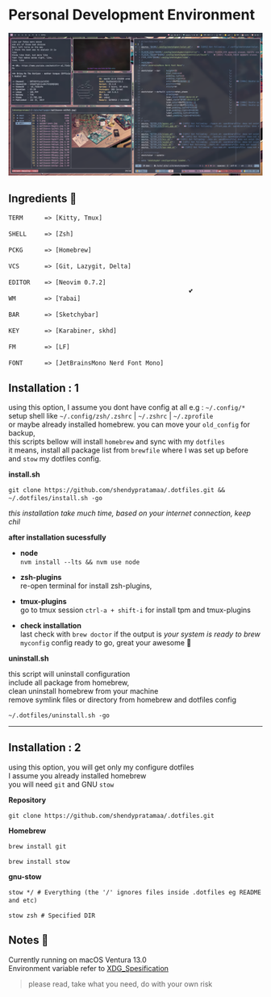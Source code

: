 # Personal Development Environment

![example](./ohmysetup.png)

## Ingredients 🥘

```"info"
TERM      => [Kitty, Tmux]

SHELL     => [Zsh]

PCKG      => [Homebrew]

VCS       => [Git, Lazygit, Delta]

EDITOR    => [Neovim 0.7.2]
                                                  💕
WM        => [Yabai]

BAR       => [Sketchybar]

KEY       => [Karabiner, skhd]

FM        => [LF]

FONT      => [JetBrainsMono Nerd Font Mono]
```

## Installation : 1

using this option, I assume you dont have config at all e.g : `~/.config/*`\
setup shell like `~/.config/zsh/.zshrc` | `~/.zshrc` | `~/.zprofile` \
or maybe already installed homebrew. you can move your `old_config` for backup, \
this scripts bellow will install `homebrew` and sync with my `dotfiles` \
it means, install all package list from `brewfile` where I was set up before \
and `stow` my dotfiles config.

**install.sh**

```git"
git clone https://github.com/shendypratamaa/.dotfiles.git && ~/.dotfiles/install.sh -go
```

_this installation take much time, based on your internet connection, keep chil_

**after installation sucessfully**

- **node** \
     `nvm install --lts && nvm use node`

- **zsh-plugins** \
     re-open terminal for install zsh-plugins,

- **tmux-plugins** \
     go to tmux session `ctrl-a + shift-i` for install tpm and tmux-plugins

- **check installation**\
     last check with `brew doctor` if the output is _your system is ready to brew_ \
     `myconfig` config ready to go, great your awesome 🤟

**uninstall.sh**

this script will uninstall configuration \
include all package from homebrew, \
clean uninstall homebrew from your machine \
remove symlink files or directory from homebrew and dotfiles config

```git"
~/.dotfiles/uninstall.sh -go
```

<hr>

## Installation : 2

using this option, you will get only my configure dotfiles \
I assume you already installed homebrew \
you will need `git` and GNU `stow`

**Repository**

```"git"
git clone https://github.com/shendypratamaa/.dotfiles.git
```

**Homebrew**

```"git"
brew install git
```

```"git"
brew install stow
```

**gnu-stow**

```"git"
stow */ # Everything (the '/' ignores files inside .dotfiles eg README and etc)
```

```"git"
stow zsh # Specified DIR
```

## Notes 📖

Currently running on macOS Ventura 13.0 \
Environment variable refer to [XDG_Spesification](https://specifications.freedesktop.org/basedir-spec/basedir-spec-latest.html)

> please read, take what you need, do with your own risk
